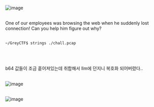 ![image](https://github.com/user-attachments/assets/44e32435-b29b-477e-b7ce-9061523f59e1)<br><br>

One of our employees was browsing the web when he suddenly lost connection! Can you help him figure out why?<br><br>

```
~/GreyCTF$ strings ./chall.pcap
```
<br><br>

b64 값들이 조금 흩어져있는데 취합해서 llm에 던지니 복호화 되어버렸다..<br><br>

![image](https://github.com/user-attachments/assets/ab506d1b-721f-4fec-a2df-ec9a4ae47ee2)<br><br>

![image](https://github.com/user-attachments/assets/f9f47a97-6ef1-4ab4-9539-39cbeecdf970)

